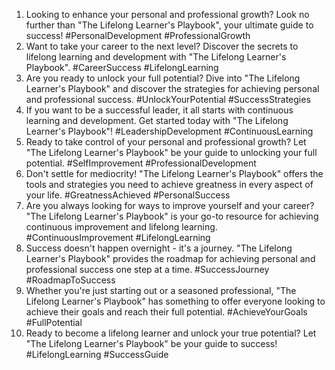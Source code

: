 1. Looking to enhance your personal and professional growth? Look no further than "The Lifelong Learner's Playbook", your ultimate guide to success! #PersonalDevelopment #ProfessionalGrowth
2. Want to take your career to the next level? Discover the secrets to lifelong learning and development with "The Lifelong Learner's Playbook". #CareerSuccess #LifelongLearning
3. Are you ready to unlock your full potential? Dive into "The Lifelong Learner's Playbook" and discover the strategies for achieving personal and professional success. #UnlockYourPotential #SuccessStrategies
4. If you want to be a successful leader, it all starts with continuous learning and development. Get started today with "The Lifelong Learner's Playbook"! #LeadershipDevelopment #ContinuousLearning
5. Ready to take control of your personal and professional growth? Let "The Lifelong Learner's Playbook" be your guide to unlocking your full potential. #SelfImprovement #ProfessionalDevelopment
6. Don't settle for mediocrity! "The Lifelong Learner's Playbook" offers the tools and strategies you need to achieve greatness in every aspect of your life. #GreatnessAchieved #PersonalSuccess
7. Are you always looking for ways to improve yourself and your career? "The Lifelong Learner's Playbook" is your go-to resource for achieving continuous improvement and lifelong learning. #ContinuousImprovement #LifelongLearning
8. Success doesn't happen overnight - it's a journey. "The Lifelong Learner's Playbook" provides the roadmap for achieving personal and professional success one step at a time. #SuccessJourney #RoadmapToSuccess
9. Whether you're just starting out or a seasoned professional, "The Lifelong Learner's Playbook" has something to offer everyone looking to achieve their goals and reach their full potential. #AchieveYourGoals #FullPotential
10. Ready to become a lifelong learner and unlock your true potential? Let "The Lifelong Learner's Playbook" be your guide to success! #LifelongLearning #SuccessGuide
